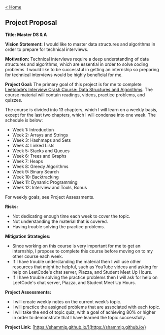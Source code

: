 [< Home](https://shammip.github.io/)

## Project Proposal

**Title: Master DS & A**

**Vision Statement:** I would like to master data structures and algorithms in order to prepare for technical interviews.

**Motivation:** Technical interviews require a deep understanding of data structures and algorithms, which are essential in order to solve coding problems. I would like to be successful in getting an internship so preparing for technical interviews would be highly beneficial for me.

**Project Goal:** The primary goal of this project is for me to complete [Leetcode’s Interview Crash Course: Data Structures and Algorithms](https://leetcode.com/explore/featured/card/leetcodes-interview-crash-course-data-structures-and-algorithms/). The course material will contain readings, videos, practice problems, and quizzes.

The course is divided into 13 chapters, which I will learn on a weekly basis, except for the last two chapters, which I will condense into one week. The schedule is below:

* Week 1: Introduction
* Week 2: Arrays and Strings
* Week 3: Hashmaps and Sets
* Week 4: Linked Lists
* Week 5: Stacks and Queues
* Week 6: Trees and Graphs
* Week 7: Heaps
* Week 8: Greedy Algorithms
* Week 9: Binary Search
* Week 10: Backtracking
* Week 11: Dynamic Programming
* Week 12: Interview and Tools, Bonus

For weekly goals, see Project Assessments. 

**Risks:**
* Not dedicating enough time each week to cover the topic.
* Not understanding the material that is covered.
* Having trouble solving the practice problems.

**Mitigation Strategies:**
* Since working on this course is very important for me to get an internship, I propose to complete this course before moving on to my other course each week.
* If I have trouble understanding the material then I will use other resources that might be helpful, such as YouTube videos and asking for help on LeetCode's chat server, Piazza, and Student Meet Up Hours. 
* If I have trouble solving the practice problems then I will ask for help on LeetCode's chat server, Piazza, and Student Meet Up Hours.

**Project Assessments:**
* I will create weekly notes on the current week’s topic.
* I will practice the assigned problems that are associated with each topic.
* I will take the end of topic quiz, with a goal of achieving 80% or higher in order to demonstrate that I have learned the topic successfully.

**Project Link:** [https://shammip.github.io/](https://shammip.github.io/)
